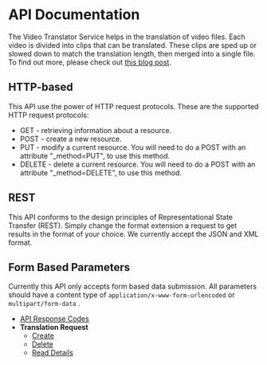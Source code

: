 API Documentation
=================

The Video Translator Service helps in the translation of video files.  Each video is divided into clips that can be translated.  These clips are sped up or slowed down to match the translation length, then merged into a single file.  To find out more,  please check out [this blog post](http://www.dsmedia.org/blog/how-open-bible-stories-works).

HTTP-based
----------

This API use the power of HTTP request protocols.  These are the supported HTTP request protocols:

* GET - retrieving information about a resource.
* POST - create a new resource.
* PUT - modify a current resource.  You will need to do a POST with an attribute "_method=PUT", to use this method.
* DELETE - delete a current resource.  You will need to do a POST with an attribute "_method=DELETE", to use this method.

REST
----

This API conforms to the design principles of Representational State Transfer (REST). Simply change the format extension a request to get results in the format of your choice.  We currently accept the JSON and XML format.

Form Based Parameters
---------------------

Currently this API only accepts form based data submission.  All parameters should have a content type of `application/x-www-form-urlencoded` or `multipart/form-data` .




* [API Response Codes](https://github.com/MissionalDigerati/video_translator_service/blob/gh-pages/response_codes.md)
* **Translation Request**
	* [Create](https://github.com/MissionalDigerati/video_translator_service/blob/gh-pages/translation_requests/create.md)
	* [Delete](https://github.com/MissionalDigerati/video_translator_service/blob/gh-pages/translation_requests/delete.md)
	* [Read Details](https://github.com/MissionalDigerati/video_translator_service/blob/gh-pages/translation_requests/read.md)